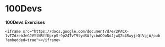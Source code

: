 # 100Devs
**100Devs Exercises**

`<iframe src="https://docs.google.com/document/d/e/2PACX-1vTZdzebJeGJVYlNRffKprpSr9p24TvT9tydSAfycbAOOoNdJjwQZc4RwyjeQtVgjA/pub?embedded=true"></iframe>`
